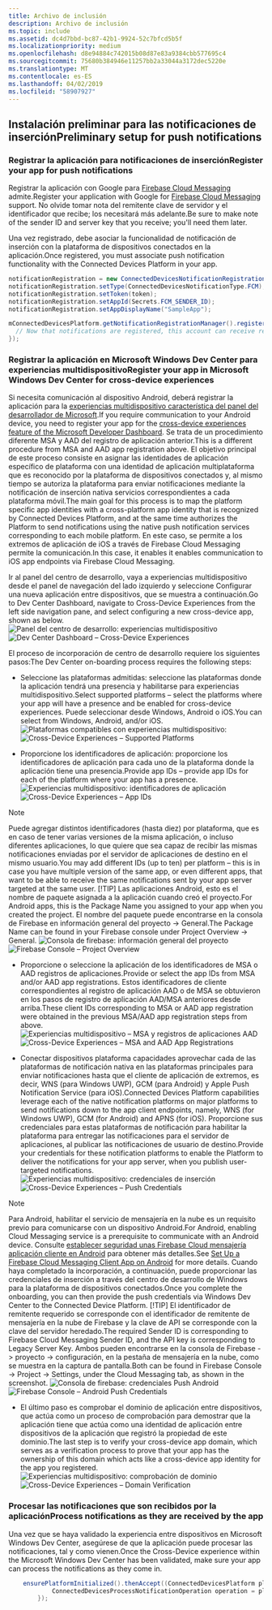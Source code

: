 ```yaml
---
title: Archivo de inclusión
description: Archivo de inclusión
ms.topic: include
ms.assetid: dc4d7bbd-bc87-42b1-9924-52c7bfcd5b5f
ms.localizationpriority: medium
ms.openlocfilehash: d8e94884c742015b08d87e83a9384cbb577695c4
ms.sourcegitcommit: 75680b384946e11257bb2a33044a3172dec5220e
ms.translationtype: MT
ms.contentlocale: es-ES
ms.lasthandoff: 04/02/2019
ms.locfileid: "58907927"
---
```

## <a name="preliminary-setup-for-push-notifications"></a><span data-ttu-id="1bfd2-103">Instalación preliminar para las notificaciones de inserción</span><span class="sxs-lookup"><span data-stu-id="1bfd2-103">Preliminary setup for push notifications</span></span>

### <a name="register-your-app-for-push-notifications"></a><span data-ttu-id="1bfd2-104">Registrar la aplicación para notificaciones de inserción</span><span class="sxs-lookup"><span data-stu-id="1bfd2-104">Register your app for push notifications</span></span>

<span data-ttu-id="1bfd2-105">Registrar la aplicación con Google para [Firebase Cloud Messaging](https://firebase.google.com/docs/cloud-messaging/android/client) admite.</span><span class="sxs-lookup"><span data-stu-id="1bfd2-105">Register your application with Google for [Firebase Cloud Messaging](https://firebase.google.com/docs/cloud-messaging/android/client) support.</span></span> <span data-ttu-id="1bfd2-106">No olvide tomar nota del remitente clave de servidor y el identificador que recibe; los necesitará más adelante.</span><span class="sxs-lookup"><span data-stu-id="1bfd2-106">Be sure to make note of the sender ID and server key that you receive; you'll need them later.</span></span> 

<span data-ttu-id="1bfd2-107">Una vez registrado, debe asociar la funcionalidad de notificación de inserción con la plataforma de dispositivos conectados en la aplicación.</span><span class="sxs-lookup"><span data-stu-id="1bfd2-107">Once registered, you must associate push notification functionality with the Connected Devices Platform in your app.</span></span>

```Java
notificationRegistration = new ConnectedDevicesNotificationRegistration();
notificationRegistration.setType(ConnectedDevicesNotificationType.FCM);
notificationRegistration.setToken(token);
notificationRegistration.setAppId(Secrets.FCM_SENDER_ID);
notificationRegistration.setAppDisplayName("SampleApp");

mConnectedDevicesPlatform.getNotificationRegistrationManager().registerForAccountAsync(mConnectedDevicesAccount).whenComplete(() -> {
  // Now that notifications are registered, this account can receive replies to commands and incoming commands.
});
```

### <a name="register-your-app-in-microsoft-windows-dev-center-for-cross-device-experiences"></a><span data-ttu-id="1bfd2-108">Registrar la aplicación en Microsoft Windows Dev Center para experiencias multidispositivo</span><span class="sxs-lookup"><span data-stu-id="1bfd2-108">Register your app in Microsoft Windows Dev Center for cross-device experiences</span></span>
<span data-ttu-id="1bfd2-109">Si necesita comunicación al dispositivo Android, deberá registrar la aplicación para la [experiencias multidispositivo característica del panel del desarrollador de Microsoft](https://developer.microsoft.com/dashboard/crossplatform/web).</span><span class="sxs-lookup"><span data-stu-id="1bfd2-109">If you require communication to your Android device, you need to register your app for the [cross-device experiences feature of the Microsoft Developer Dashboard](https://developer.microsoft.com/dashboard/crossplatform/web).</span></span> <span data-ttu-id="1bfd2-110">Se trata de un procedimiento diferente MSA y AAD del registro de aplicación anterior.</span><span class="sxs-lookup"><span data-stu-id="1bfd2-110">This is a different procedure from MSA and AAD app registration above.</span></span>  <span data-ttu-id="1bfd2-111">El objetivo principal de este proceso consiste en asignar las identidades de aplicación específico de plataforma con una identidad de aplicación multiplataforma que es reconocido por la plataforma de dispositivos conectados y, al mismo tiempo se autoriza la plataforma para enviar notificaciones mediante la notificación de inserción nativa servicios correspondientes a cada plataforma móvil.</span><span class="sxs-lookup"><span data-stu-id="1bfd2-111">The main goal for this process is to map the platform specific app identities with a cross-platform app identity that is recognized by Connected Devices Platform, and at the same time authorizes the Platform to send notifications using the native push notification services corresponding to each mobile platform.</span></span> <span data-ttu-id="1bfd2-112">En este caso, se permite a los extremos de aplicación de iOS a través de Firebase Cloud Messaging permite la comunicación.</span><span class="sxs-lookup"><span data-stu-id="1bfd2-112">In this case, it enables it enables communication to iOS app endpoints via Firebase Cloud Messaging.</span></span>

<span data-ttu-id="1bfd2-113">Ir al panel del centro de desarrollo, vaya a experiencias multidispositivo desde el panel de navegación del lado izquierdo y seleccione Configurar una nueva aplicación entre dispositivos, que se muestra a continuación.</span><span class="sxs-lookup"><span data-stu-id="1bfd2-113">Go to Dev Center Dashboard, navigate to Cross-Device Experiences from the left side navigation pane, and select configuring a new cross-device app, shown as below.</span></span>
<span data-ttu-id="1bfd2-114">![Panel del centro de desarrollo: experiencias multidispositivo](../../notifications/media/dev_center_portal/dev_center_portal_1_overview.png)</span><span class="sxs-lookup"><span data-stu-id="1bfd2-114">![Dev Center Dashboard – Cross-Device Experiences](../../notifications/media/dev_center_portal/dev_center_portal_1_overview.png)</span></span>

<span data-ttu-id="1bfd2-115">El proceso de incorporación de centro de desarrollo requiere los siguientes pasos:</span><span class="sxs-lookup"><span data-stu-id="1bfd2-115">The Dev Center on-boarding process requires the following steps:</span></span>
* <span data-ttu-id="1bfd2-116">Seleccione las plataformas admitidas: seleccione las plataformas donde la aplicación tendrá una presencia y habilitarse para experiencias multidispositivo.</span><span class="sxs-lookup"><span data-stu-id="1bfd2-116">Select supported platforms – select the platforms where your app will have a presence and be enabled for cross-device experiences.</span></span> <span data-ttu-id="1bfd2-117">Puede seleccionar desde Windows, Android o iOS.</span><span class="sxs-lookup"><span data-stu-id="1bfd2-117">You can select from Windows, Android, and/or iOS.</span></span>
<span data-ttu-id="1bfd2-118">![Plataformas compatibles con experiencias multidispositivo:](../../notifications/media/dev_center_portal/dev_center_portal_2_supported_platforms.png)</span><span class="sxs-lookup"><span data-stu-id="1bfd2-118">![Cross-Device Experiences – Supported Platforms](../../notifications/media/dev_center_portal/dev_center_portal_2_supported_platforms.png)</span></span>

* <span data-ttu-id="1bfd2-119">Proporcione los identificadores de aplicación: proporcione los identificadores de aplicación para cada uno de la plataforma donde la aplicación tiene una presencia.</span><span class="sxs-lookup"><span data-stu-id="1bfd2-119">Provide app IDs – provide app IDs for each of the platform where your app has a presence.</span></span> 
<span data-ttu-id="1bfd2-120">![Experiencias multidispositivo: identificadores de aplicación](../../notifications/media/dev_center_portal/dev_center_portal_3_app_ids.png)</span><span class="sxs-lookup"><span data-stu-id="1bfd2-120">![Cross-Device Experiences – App IDs](../../notifications/media/dev_center_portal/dev_center_portal_3_app_ids.png)</span></span>
> [!NOTE]
> <span data-ttu-id="1bfd2-121">Puede agregar distintos identificadores (hasta diez) por plataforma, que es en caso de tener varias versiones de la misma aplicación, o incluso diferentes aplicaciones, lo que quiere que sea capaz de recibir las mismas notificaciones enviadas por el servidor de aplicaciones de destino en el mismo usuario.</span><span class="sxs-lookup"><span data-stu-id="1bfd2-121">You may add different IDs (up to ten) per platform – this is in case you have multiple version of the same app, or even different apps, that want to be able to receive the same notifications sent by your app server targeted at the same user.</span></span> 
> [!TIP] 
> <span data-ttu-id="1bfd2-122">Las aplicaciones Android, esto es el nombre de paquete asignada a la aplicación cuando creó el proyecto.</span><span class="sxs-lookup"><span data-stu-id="1bfd2-122">For Android apps, this is the Package Name you assigned to your app when you created the project.</span></span> <span data-ttu-id="1bfd2-123">El nombre del paquete puede encontrarse en la consola de Firebase en información general del proyecto -> General.</span><span class="sxs-lookup"><span data-stu-id="1bfd2-123">The Package Name can be found in your Firebase console under Project Overview -> General.</span></span>
<span data-ttu-id="1bfd2-124">![Consola de firebase: información general del proyecto](../../notifications/media/dev_center_portal/firebase_overview.png)</span><span class="sxs-lookup"><span data-stu-id="1bfd2-124">![Firebase Console – Project Overview](../../notifications/media/dev_center_portal/firebase_overview.png)</span></span>

* <span data-ttu-id="1bfd2-125">Proporcione o seleccione la aplicación de los identificadores de MSA o AAD registros de aplicaciones.</span><span class="sxs-lookup"><span data-stu-id="1bfd2-125">Provide or select the app IDs from MSA and/or AAD app registrations.</span></span> <span data-ttu-id="1bfd2-126">Estos identificadores de cliente correspondientes al registro de aplicación AAD o de MSA se obtuvieron en los pasos de registro de aplicación AAD/MSA anteriores desde arriba.</span><span class="sxs-lookup"><span data-stu-id="1bfd2-126">These client IDs corresponding to MSA or AAD app registration were obtained in the previous MSA/AAD app registration steps from above.</span></span> 
<span data-ttu-id="1bfd2-127">![Experiencias multidispositivo – MSA y registros de aplicaciones AAD](../../notifications/media/dev_center_portal/dev_center_portal_4_msa_aad_connections.png)</span><span class="sxs-lookup"><span data-stu-id="1bfd2-127">![Cross-Device Experiences – MSA and AAD App Registrations](../../notifications/media/dev_center_portal/dev_center_portal_4_msa_aad_connections.png)</span></span>

* <span data-ttu-id="1bfd2-128">Conectar dispositivos plataforma capacidades aprovechar cada de las plataformas de notificación nativa en las plataformas principales para enviar notificaciones hasta que el cliente de aplicación de extremos, es decir, WNS (para Windows UWP), GCM (para Android) y Apple Push Notification Service (para iOS).</span><span class="sxs-lookup"><span data-stu-id="1bfd2-128">Connected Devices Platform capabilities leverage each of the native notification platforms on major platforms to send notifications down to the app client endpoints, namely, WNS (for Windows UWP), GCM (for Android) and APNS (for iOS).</span></span> <span data-ttu-id="1bfd2-129">Proporcione sus credenciales para estas plataformas de notificación para habilitar la plataforma para entregar las notificaciones para el servidor de aplicaciones, al publicar las notificaciones de usuario de destino.</span><span class="sxs-lookup"><span data-stu-id="1bfd2-129">Provide your credentials for these notification platforms to enable the Platform to deliver the notifications for your app server, when you publish user-targeted notifications.</span></span>
<span data-ttu-id="1bfd2-130">![Experiencias multidispositivo: credenciales de inserción](../../notifications/media/dev_center_portal/dev_center_portal_5_push_credentials.png)</span><span class="sxs-lookup"><span data-stu-id="1bfd2-130">![Cross-Device Experiences – Push Credentials](../../notifications/media/dev_center_portal/dev_center_portal_5_push_credentials.png)</span></span>
> [!NOTE] 
> <span data-ttu-id="1bfd2-131">Para Android, habilitar el servicio de mensajería en la nube es un requisito previo para comunicarse con un dispositivo Android.</span><span class="sxs-lookup"><span data-stu-id="1bfd2-131">For Android, enabling Cloud Messaging service is a prerequisite to communicate with an Android device.</span></span> <span data-ttu-id="1bfd2-132">Consulte [establecer seguridad unas Firebase Cloud mensajería aplicación cliente en Android](https://firebase.google.com/docs/cloud-messaging/android/client) para obtener más detalles.</span><span class="sxs-lookup"><span data-stu-id="1bfd2-132">See [Set Up a Firebase Cloud Messaging Client App on Android](https://firebase.google.com/docs/cloud-messaging/android/client) for more details.</span></span> <span data-ttu-id="1bfd2-133">Cuando haya completado la incorporación, a continuación, puede proporcionar las credenciales de inserción a través del centro de desarrollo de Windows para la plataforma de dispositivos conectados.</span><span class="sxs-lookup"><span data-stu-id="1bfd2-133">Once you complete the onboarding, you can then provide the push credentials via Windows Dev Center to the Connected Device Platform.</span></span> 
> [!TIP] 
> <span data-ttu-id="1bfd2-134">El identificador de remitente requerido se corresponde con el identificador de remitente de mensajería en la nube de Firebase y la clave de API se corresponde con la clave del servidor heredado.</span><span class="sxs-lookup"><span data-stu-id="1bfd2-134">The required Sender ID is corresponding to Firebase Cloud Messaging Sender ID, and the API key is corresponding to Legacy Server Key.</span></span> <span data-ttu-id="1bfd2-135">Ambos pueden encontrarse en la consola de Firebase -> proyecto -> configuración, en la pestaña de mensajería en la nube, como se muestra en la captura de pantalla.</span><span class="sxs-lookup"><span data-stu-id="1bfd2-135">Both can be found in Firebase Console -> Project -> Settings, under the Cloud Messaging tab, as shown in the screenshot.</span></span>
<span data-ttu-id="1bfd2-136">![Consola de firebase: credenciales Push Android](../../notifications/media/dev_center_portal/firebase_push_creds.png)</span><span class="sxs-lookup"><span data-stu-id="1bfd2-136">![Firebase Console – Android Push Credentials](../../notifications/media/dev_center_portal/firebase_push_creds.png)</span></span>

* <span data-ttu-id="1bfd2-137">El último paso es comprobar el dominio de aplicación entre dispositivos, que actúa como un proceso de comprobación para demostrar que la aplicación tiene que actúa como una identidad de aplicación entre dispositivos de la aplicación que registró la propiedad de este dominio.</span><span class="sxs-lookup"><span data-stu-id="1bfd2-137">The last step is to verify your cross-device app domain, which serves as a verification process to prove that your app has the ownership of this domain which acts like a cross-device app identity for the app you registered.</span></span>
<span data-ttu-id="1bfd2-138">![Experiencias multidispositivo: comprobación de dominio](../../notifications/media/dev_center_portal/dev_center_portal_6_domain_verification.png)</span><span class="sxs-lookup"><span data-stu-id="1bfd2-138">![Cross-Device Experiences – Domain Verification](../../notifications/media/dev_center_portal/dev_center_portal_6_domain_verification.png)</span></span>

### <a name="process-notifications-as-they-are-received-by-the-app"></a><span data-ttu-id="1bfd2-139">Procesar las notificaciones que son recibidos por la aplicación</span><span class="sxs-lookup"><span data-stu-id="1bfd2-139">Process notifications as they are received by the app</span></span>

<span data-ttu-id="1bfd2-140">Una vez que se haya validado la experiencia entre dispositivos en Microsoft Windows Dev Center, asegúrese de que la aplicación puede procesar las notificaciones, tal y como vienen.</span><span class="sxs-lookup"><span data-stu-id="1bfd2-140">Once the Cross-Device experience within the Microsoft Windows Dev Center has been validated, make sure your app can process the notifications as they come in.</span></span> 

```Java
    ensurePlatformInitialized().thenAccept((ConnectedDevicesPlatform platform) -> {
            ConnectedDevicesProcessNotificationOperation operation = platform.processNotification(data);
        });
```
